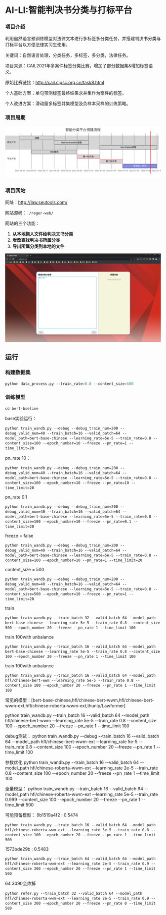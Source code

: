 # AI-LI:智能判决书分类与打标平台

### 项目介绍

利用自然语言预训练模型对法律文本进行多标签多分类任务，并搭建判决书分类与打标平台以方便法律实习生使用。

关键词：自然语言处理，分类任务，多标签，多分类，法律任务。

项目来源：CAIL2021年多案件标签分类比赛，增加了部分数据集&增加标签语义。

原始比赛链接：http://cail.cipsc.org.cn/task8.html

个人基础方案：单句预测标签最终结果求并集作为案件的标签。

个人改进方案：滑动窗多标签并集模型及负样本采样的训练策略。



### 项目周期

![图片1](pic/图片1.svg)

### 项目网站
网址：http://law.seutools.com/

网站源码：```./reger-web/```

网站的三个功能：

1. **从本地拖入文件给判决文书分类**
2. **增改查找判决书所属分类**
3. **导出所属分类到本地的文件**

![image-20220705013016401](pic/image-20220705013016401.png)

## 运行

### 构建数据集

```python
python data_process.py --train_rate=0.8 --content_size=500
```

### 训练模型

```
cd bert-bseline
```

base实验运行：
```
python train_wandb.py --debug --debug_train_num=200 --debug_valid_num=40 --train_batch=16 --valid_batch=64 --model_path=bert-base-chinese --learning_rate=5e-5 --train_rate=0.8 --content_size=100 --epoch_number=10 --freeze --pn_rate=1 --time_limit=20
```

pn_rate 10：
```
python train_wandb.py --debug --debug_train_num=200 --debug_valid_num=40 --train_batch=16 --valid_batch=64 --model_path=bert-base-chinese --learning_rate=5e-5 --train_rate=0.8 --content_size=100 --epoch_number=10 --freeze --pn_rate=10 --time_limit=20
```

pn_rate 0.1
```
python train_wandb.py --debug --debug_train_num=200 --debug_valid_num=40 --train_batch=16 --valid_batch=64 --model_path=bert-base-chinese --learning_rate=5e-5 --train_rate=0.8 --content_size=100 --epoch_number=10 --freeze --pn_rate=0.1 --time_limit=20
```

freeze = false
```
python train_wandb.py --debug --debug_train_num=200 --debug_valid_num=40 --train_batch=16 --valid_batch=64 --model_path=bert-base-chinese --learning_rate=5e-5 --train_rate=0.8 --content_size=100 --epoch_number=10 --pn_rate=1 --time_limit=20
```

content_size = 500
```
python train_wandb.py --debug --debug_train_num=200 --debug_valid_num=40 --train_batch=16 --valid_batch=64 --model_path=bert-base-chinese --learning_rate=5e-5 --train_rate=0.8 --content_size=500 --epoch_number=10 --freeze --pn_rate=1 --time_limit=20
```

train
```
python train_wandb.py --train_batch 32 --valid_batch 64 --model_path bert-base-chinese --learning_rate 5e-5 --train_rate 0.8 --content_size 500 --epoch_number 20 --freeze --pn_rate 1 --time_limit 100
```


train 100with unbalance
```
python train_wandb.py --train_batch 16 --valid_batch 64 --model_path bert-base-chinese --learning_rate 5e-5 --train_rate 0.8 --content_size 100 --epoch_number 20 --freeze --pn_rate 1 --time_limit 100
```

train 100with unbalance
```
python train_wandb.py --train_batch 16 --valid_batch 64 --model_path hfl/chinese-bert-wwm --learning_rate 5e-5 --train_rate 0.8 --content_size 100 --epoch_number 20 --freeze --pn_rate 1 --time_limit 100
```

常见的模型：[bert-base-chinese,hfl/chinese-bert-wwm,hfl/chinese-bert-wwm-ext,hfl/chinese-roberta-wwm-ext,thunlp/Lawformer]

python train_wandb.py --train_batch 16 --valid_batch 64 --model_path hfl/chinese-bert-wwm --learning_rate 5e-5 --train_rate 0.8 --content_size 100 --epoch_number 20 --freeze --pn_rate 1 --time_limit 100

debug测试：
python train_wandb.py --debug --train_batch 16 --valid_batch 64 --model_path hfl/chinese-bert-wwm-ext --learning_rate 5e-5 --train_rate 0.8 --content_size 100 --epoch_number 20 --freeze --pn_rate 1 --time_limit 100

参数优化
python train_wandb.py --train_batch 16 --valid_batch 64 --model_path hfl/chinese-roberta-wwm-ext --learning_rate 2e-5 --train_rate 0.8 --content_size 100 --epoch_number 20 --freeze --pn_rate 1 --time_limit 100

全量模型：
python train_wandb.py --train_batch 16 --valid_batch 64 --model_path hfl/chinese-roberta-wwm-ext --learning_rate 5e-5 --train_rate 0.999 --content_size 100 --epoch_number 20 --freeze --pn_rate 1 --time_limit 500

可能预备模型：
9b1519a4f2 : 0.5474
```
python train_wandb.py --train_batch 16 --valid_batch 64 --model_path hfl/chinese-roberta-wwm-ext --learning_rate 5e-5 --train_rate 0.8 --content_size 100 --epoch_number 20 --freeze --pn_rate 1 --time_limit 500
```

1573bde29b : 0.5483
```
python train_wandb.py --train_batch 64 --valid_batch 64 --model_path hfl/chinese-roberta-wwm-ext --learning_rate 2e-5 --train_rate 0.9 --content_size 300 --epoch_number 20 --freeze --pn_rate 1 --time_limit 500
```

64 3090会炸掉
```
python refer.py --train_batch 32 --valid_batch 64 --model_path hfl/chinese-roberta-wwm-ext --learning_rate 2e-5 --train_rate 0.9 --content_size 300 --epoch_number 20 --freeze --pn_rate 0 --time_limit 500
```
